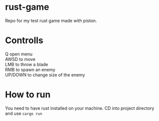 # rust-game
Repo for my test rust game made with piston.

# Controlls
Q open menu  
AWSD to move  
LMB to throw a blade  
RMB to spawn an enemy  
UP/DOWN to change size of the enemy

# How to run
You need to have rust installed on your machine.
CD into project directory and use ```cargo run```
